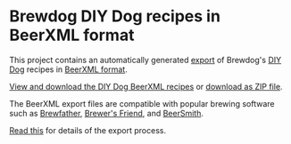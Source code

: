 # Brewdog DIY Dog recipes in BeerXML format

This project contains an automatically generated [export](beerxml/) of
Brewdog's [DIY Dog](https://www.brewdog.com/diy-dog) recipes in [BeerXML format](http://beerxml.com/).

[View and download the DIY Dog BeerXML recipes](beerxml/) or
[download as ZIP file](https://github.com/stuartraetaylor/diydog-beerxml/archive/refs/tags/v1.0.zip).

The BeerXML export files are compatible with popular brewing software such as
[Brewfather](https://brewfather.app/),
[Brewer's Friend](https://www.brewersfriend.com/), and
[BeerSmith](https://beersmith.com/).

[Read this](https://github.com/stuartraetaylor/punkapi-export-java/#readme) for details of the export process.

